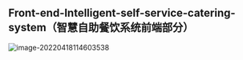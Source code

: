 ## Front-end-Intelligent-self-service-catering-system（智慧自助餐饮系统前端部分）



![image-20220418114603538](E:\IdeaProjects\qianduan\README\image-20220418114603538.png)
